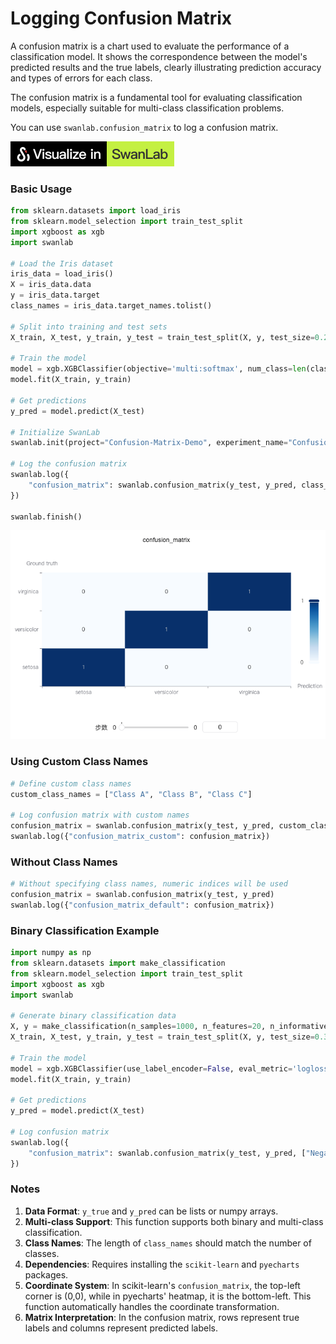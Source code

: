 # Logging Confusion Matrix

A confusion matrix is a chart used to evaluate the performance of a classification model. It shows the correspondence between the model's predicted results and the true labels, clearly illustrating prediction accuracy and types of errors for each class.

The confusion matrix is a fundamental tool for evaluating classification models, especially suitable for multi-class classification problems.

You can use `swanlab.confusion_matrix` to log a confusion matrix.

[![](https://raw.githubusercontent.com/SwanHubX/assets/main/badge1.svg)](https://swanlab.cn/@ZeyiLin/ComputeMetrics/runs/gvivixdwka8lyutdxt865/chart#NHFwdTEx-Uzk3bUJKMVY=)

### Basic Usage

```python
from sklearn.datasets import load_iris
from sklearn.model_selection import train_test_split
import xgboost as xgb
import swanlab

# Load the Iris dataset
iris_data = load_iris()
X = iris_data.data
y = iris_data.target
class_names = iris_data.target_names.tolist()

# Split into training and test sets
X_train, X_test, y_train, y_test = train_test_split(X, y, test_size=0.2, random_state=42)

# Train the model
model = xgb.XGBClassifier(objective='multi:softmax', num_class=len(class_names))
model.fit(X_train, y_train)

# Get predictions
y_pred = model.predict(X_test)

# Initialize SwanLab
swanlab.init(project="Confusion-Matrix-Demo", experiment_name="Confusion-Matrix-Example")

# Log the confusion matrix
swanlab.log({
    "confusion_matrix": swanlab.confusion_matrix(y_test, y_pred, class_names)
})

swanlab.finish()
```

![](./py-confusion_martix/demo.png)

### Using Custom Class Names

```python
# Define custom class names
custom_class_names = ["Class A", "Class B", "Class C"]

# Log confusion matrix with custom names
confusion_matrix = swanlab.confusion_matrix(y_test, y_pred, custom_class_names)
swanlab.log({"confusion_matrix_custom": confusion_matrix})
```

### Without Class Names

```python
# Without specifying class names, numeric indices will be used
confusion_matrix = swanlab.confusion_matrix(y_test, y_pred)
swanlab.log({"confusion_matrix_default": confusion_matrix})
```

### Binary Classification Example

```python
import numpy as np
from sklearn.datasets import make_classification
from sklearn.model_selection import train_test_split
import xgboost as xgb
import swanlab

# Generate binary classification data
X, y = make_classification(n_samples=1000, n_features=20, n_informative=2, n_redundant=10, random_state=42)
X_train, X_test, y_train, y_test = train_test_split(X, y, test_size=0.3, random_state=42)

# Train the model
model = xgb.XGBClassifier(use_label_encoder=False, eval_metric='logloss')
model.fit(X_train, y_train)

# Get predictions
y_pred = model.predict(X_test)

# Log confusion matrix
swanlab.log({
    "confusion_matrix": swanlab.confusion_matrix(y_test, y_pred, ["Negative", "Positive"])
})
```

### Notes

1. **Data Format**: `y_true` and `y_pred` can be lists or numpy arrays.
2. **Multi-class Support**: This function supports both binary and multi-class classification.
3. **Class Names**: The length of `class_names` should match the number of classes.
4. **Dependencies**: Requires installing the `scikit-learn` and `pyecharts` packages.
5. **Coordinate System**: In scikit-learn's `confusion_matrix`, the top-left corner is (0,0), while in pyecharts' heatmap, it is the bottom-left. This function automatically handles the coordinate transformation.
6. **Matrix Interpretation**: In the confusion matrix, rows represent true labels and columns represent predicted labels.